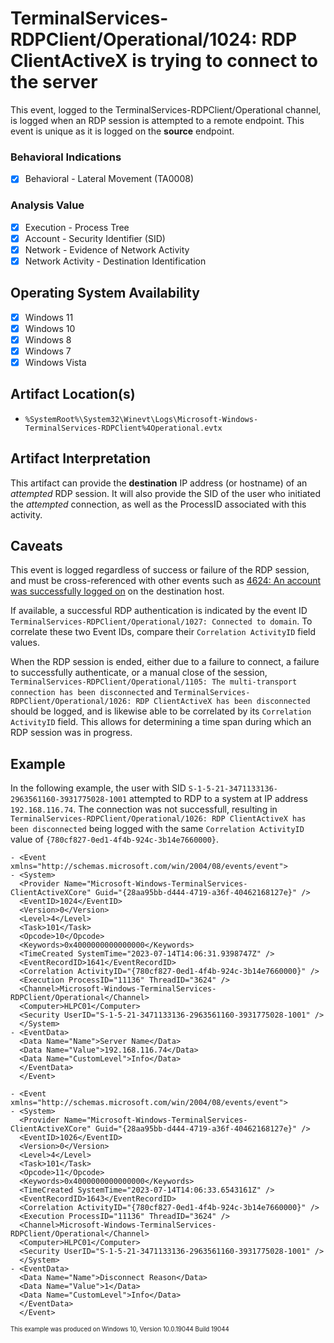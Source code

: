 # TerminalServices-RDPClient/Operational/1024: RDP ClientActiveX is trying to connect to the server
This event, logged to the TerminalServices-RDPClient/Operational channel, is logged when an RDP session is attempted to a remote endpoint. This event is unique as it is logged on the **source** endpoint. 

### Behavioral Indications
 - [x] Behavioral - Lateral Movement (TA0008)

### Analysis Value
 - [x] Execution - Process Tree
 - [x] Account - Security Identifier (SID)
 - [x] Network - Evidence of Network Activity
 - [x] Network Activity - Destination Identification

## Operating System Availability
 - [x] Windows 11
 - [x] Windows 10
 - [x] Windows 8
 - [x] Windows 7
 - [x] Windows Vista

## Artifact Location(s)
- `%SystemRoot%\System32\Winevt\Logs\Microsoft-Windows-TerminalServices-RDPClient%4Operational.evtx`

## Artifact Interpretation
This artifact can provide the **destination** IP address (or hostname) of an *attempted* RDP session. It will also provide the SID of the user who initiated the *attempted* connection, as well as the ProcessID associated with this activity. 

## Caveats
This event is logged regardless of success or failure of the RDP session, and must be cross-referenced with other events such as [4624: An account was successfully logged on](/account/evtx-4624-successful-logon.md) on the destination host.

If available, a successful RDP authentication is indicated by the event ID `TerminalServices-RDPClient/Operational/1027: Connected to domain`. To correlate these two Event IDs, compare their `Correlation ActivityID` field values.

When the RDP session is ended, either due to a failure to connect, a failure to successfully authenticate, or a manual close of the session, `TerminalServices-RDPClient/Operational/1105: The multi-transport connection has been disconnected` and `TerminalServices-RDPClient/Operational/1026: RDP ClientActiveX has been disconnected` should be logged, and is likewise able to be correlated by its `Correlation ActivityID` field. This allows for determining a time span during which an RDP session was in progress.

## Example
In the following example, the user with SID `S-1-5-21-3471133136-2963561160-3931775028-1001` attempted to RDP to a system at IP address `192.168.116.74`. The connection was not successfull, resulting in `TerminalServices-RDPClient/Operational/1026: RDP ClientActiveX has been disconnected` being logged with the same `Correlation ActivityID` value of `{780cf827-0ed1-4f4b-924c-3b14e7660000}`. 

```
- <Event xmlns="http://schemas.microsoft.com/win/2004/08/events/event">
- <System>
  <Provider Name="Microsoft-Windows-TerminalServices-ClientActiveXCore" Guid="{28aa95bb-d444-4719-a36f-40462168127e}" /> 
  <EventID>1024</EventID> 
  <Version>0</Version> 
  <Level>4</Level> 
  <Task>101</Task> 
  <Opcode>10</Opcode> 
  <Keywords>0x4000000000000000</Keywords> 
  <TimeCreated SystemTime="2023-07-14T14:06:31.9398747Z" /> 
  <EventRecordID>1641</EventRecordID> 
  <Correlation ActivityID="{780cf827-0ed1-4f4b-924c-3b14e7660000}" /> 
  <Execution ProcessID="11136" ThreadID="3624" /> 
  <Channel>Microsoft-Windows-TerminalServices-RDPClient/Operational</Channel> 
  <Computer>HLPC01</Computer> 
  <Security UserID="S-1-5-21-3471133136-2963561160-3931775028-1001" /> 
  </System>
- <EventData>
  <Data Name="Name">Server Name</Data> 
  <Data Name="Value">192.168.116.74</Data> 
  <Data Name="CustomLevel">Info</Data> 
  </EventData>
  </Event>
```

```
- <Event xmlns="http://schemas.microsoft.com/win/2004/08/events/event">
- <System>
  <Provider Name="Microsoft-Windows-TerminalServices-ClientActiveXCore" Guid="{28aa95bb-d444-4719-a36f-40462168127e}" /> 
  <EventID>1026</EventID> 
  <Version>0</Version> 
  <Level>4</Level> 
  <Task>101</Task> 
  <Opcode>11</Opcode> 
  <Keywords>0x4000000000000000</Keywords> 
  <TimeCreated SystemTime="2023-07-14T14:06:33.6543161Z" /> 
  <EventRecordID>1643</EventRecordID> 
  <Correlation ActivityID="{780cf827-0ed1-4f4b-924c-3b14e7660000}" /> 
  <Execution ProcessID="11136" ThreadID="3624" /> 
  <Channel>Microsoft-Windows-TerminalServices-RDPClient/Operational</Channel> 
  <Computer>HLPC01</Computer> 
  <Security UserID="S-1-5-21-3471133136-2963561160-3931775028-1001" /> 
  </System>
- <EventData>
  <Data Name="Name">Disconnect Reason</Data> 
  <Data Name="Value">1</Data> 
  <Data Name="CustomLevel">Info</Data> 
  </EventData>
  </Event>
```
<sup><sub>This example was produced on Windows 10, Version 10.0.19044 Build 19044</sub></sup>